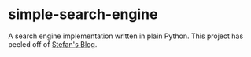 # simple-search-engine

A search engine implementation written in plain Python. This project has peeled off of [Stefan's Blog](https://github.com/Stefan4472/Stefans-Blog).
